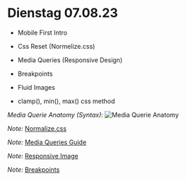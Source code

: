 # Dienstag 07.08.23

- Mobile First Intro

- Css Reset (Normelize.css)

- Media Queries (Responsive Design)

- Breakpoints

- Fluid Images

- clamp(), min(), max() css method

_Media Querie Anatomy (Syntax)_: ![Media Querie Anatomy](./Assets/Screenshot%20from%202023-08-05%2015-55-46.png)

_Note:_ [Normalize.css](https://necolas.github.io/normalize.css/)

_Note:_ [Media Queries Guide](https://css-tricks.com/a-complete-guide-to-css-media-queries/)

_Note:_ [Responsive Image](https://www.w3schools.com/howto/howto_css_image_responsive.asp)

_Note:_ [Breakpoints](https://www.mediaevent.de/css/breakpoints.html)
